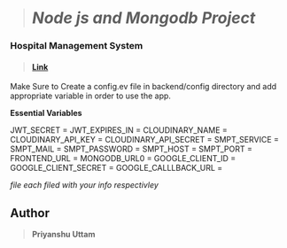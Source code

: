> # _Node js and Mongodb Project_

### Hospital Management System

> #### [ Link ](https://city-hospital.netlify.app/ "   Link")

Make Sure to Create a config.ev file in backend/config directory and add appropriate variable in order to use the app.

**Essential Variables**

JWT_SECRET = 
JWT_EXPIRES_IN =
CLOUDINARY_NAME =
CLOUDINARY_API_KEY =
CLOUDINARY_API_SECRET =
SMPT_SERVICE =
SMPT_MAIL =
SMPT_PASSWORD =
SMPT_HOST =
SMPT_PORT =
FRONTEND_URL = 
MONGODB_URL0 =
GOOGLE_CLIENT_ID =
GOOGLE_CLIENT_SECRET =
GOOGLE_CALLLBACK_URL =

_file each filed with your info respectivley_

## Author

> **Priyanshu Uttam**
